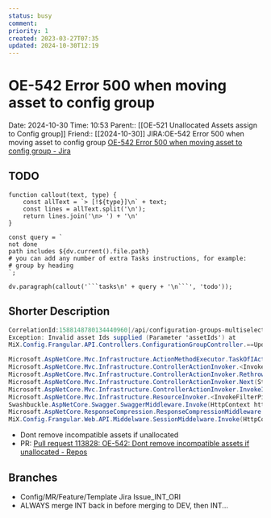 ```yaml
---
status: busy
comment: 
priority: 1
created: 2023-03-27T07:35
updated: 2024-10-30T12:19
---
```


# OE-542 Error 500 when moving asset to config group

Date: 2024-10-30 Time: 10:53
Parent:: [[OE-521 Unallocated Assets assign to Config group]]
Friend:: [[2024-10-30]]
JIRA:OE-542 Error 500 when moving asset to config group
[OE-542 Error 500 when moving asset to config group - Jira](https://csojiramixtelematics.atlassian.net/browse/OE-542)


## TODO
```dataviewjs
function callout(text, type) {
    const allText = `> [!${type}]\n` + text;
    const lines = allText.split('\n');
    return lines.join('\n> ') + '\n'
}

const query = `
not done
path includes ${dv.current().file.path}
# you can add any number of extra Tasks instructions, for example:
# group by heading
`;

dv.paragraph(callout('```tasks\n' + query + '\n```', 'todo'));
```

## Shorter Description

```c#
CorrelationId:1588148780134440960|/api/configuration-groups-multiselect/groupId/-5401647754082838271/assets/configuration-groups/-2440320943995442748/update-assets-config-group|10/30/2024 01:14:46|Error:System.Argument
Exception: Invalid asset Ids supplied (Parameter 'assetIds') at 
MiX.Config.Frangular.API.Controllers.ConfigurationGroupController.==UpdateAssetsConfigurationGroup==(String groupId, String configGroupId, AssetIdsCarrier assetIds) in /home/vsts/work/1/s/MiX.Config.Frangular.API/Controllers/ConfigurationGroupController.cs:line 171 at 

Microsoft.AspNetCore.Mvc.Infrastructure.ActionMethodExecutor.TaskOfIActionResultExecutor.Execute(IActionResultTypeMapper mapper, ObjectMethodExecutor executor, Object controller, Object[] arguments) at Microsoft.AspNetCore.Mvc.Infrastructure.ControllerActionInvoker.<InvokeActionMethodAsync>g__Awaited|12_0(ControllerActionInvoker invoker, ValueTask`1 actionResultValueTask) at 
Microsoft.AspNetCore.Mvc.Infrastructure.ControllerActionInvoker.<InvokeNextActionFilterAsync>g__Awaited|10_0(ControllerActionInvoker invoker, Task lastTask, State next, Scope scope, Object state, Boolean isCompleted) at 
Microsoft.AspNetCore.Mvc.Infrastructure.ControllerActionInvoker.Rethrow(ActionExecutedContextSealed context) at 
Microsoft.AspNetCore.Mvc.Infrastructure.ControllerActionInvoker.Next(State& next, Scope& scope, Object& state, Boolean& isCompleted) at 
Microsoft.AspNetCore.Mvc.Infrastructure.ControllerActionInvoker.InvokeInnerFilterAsync() --- End of stack trace from previous location --- at 
Microsoft.AspNetCore.Mvc.Infrastructure.ResourceInvoker.<InvokeFilterPipelineAsync>g__Awaited|20_0(ResourceInvoker invoker, Task lastTask, State next, Scope scope, Object state, Boolean isCompleted) at Microsoft.AspNetCore.Mvc.Infrastructure.ResourceInvoker.<InvokeAsync>g__Awaited|17_0(ResourceInvoker invoker, Task task, IDisposable scope) at Microsoft.AspNetCore.Mvc.Infrastructure.ResourceInvoker.<InvokeAsync>g__Awaited|17_0(ResourceInvoker invoker, Task task, IDisposable scope) at Microsoft.AspNetCore.Routing.EndpointMiddleware.<Invoke>g__AwaitRequestTask|6_0(Endpoint endpoint, Task requestTask, ILogger logger) at MiX.Core.Web.Abstractions.ConfigurationExtensions.<>c__DisplayClass1_0.<<UseMiXRequestLogging>b__0>d.MoveNext() --- End of stack trace from previous location --- at Swashbuckle.AspNetCore.SwaggerUI.SwaggerUIMiddleware.Invoke(HttpContext httpContext) at 
Swashbuckle.AspNetCore.Swagger.SwaggerMiddleware.Invoke(HttpContext httpContext, ISwaggerProvider swaggerProvider) at 
Microsoft.AspNetCore.ResponseCompression.ResponseCompressionMiddleware.InvokeCore(HttpContext context) at 
MiX.Config.Frangular.Web.API.Middelware.SessionMiddelware.Invoke(HttpContext httpContext, ISessionService sessionService, ILoggerService loggerService) in /home/vsts/work/1/s/MiX.Config.Frangular.API/Middleware/SessionMiddelware.cs:line 119 at Microsoft.AspNetCore.Diagnostics.ExceptionHandlerMiddleware.<Invoke>g__Awaited|6_0(ExceptionHandlerMiddleware middleware, HttpContext context, Task task)
```


- Dont remove incompatible assets if unallocated
- PR: [Pull request 113828: OE-542: Dont remove incompatible assets if unallocated - Repos](https://dev.azure.com/MiXTelematics/DeviceIntegration/_git/MiX.Config.Frangular.UI/pullrequest/113828)


## Branches

- Config/MR/Feature/Template Jira Issue_INT_ORI
- ALWAYS merge INT back in before merging to DEV, then INT...
